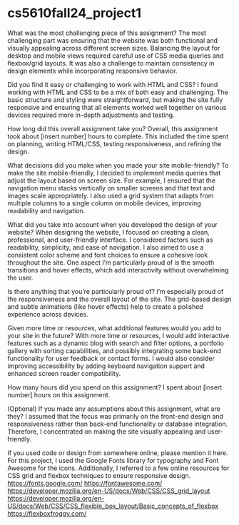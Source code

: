 # cs5610fall24_project1

What was the most challenging piece of this assignment?
The most challenging part was ensuring that the website was both functional and visually appealing across different screen sizes. Balancing the layout for desktop and mobile views required careful use of CSS media queries and flexbox/grid layouts. It was also a challenge to maintain consistency in design elements while incorporating responsive behavior.

Did you find it easy or challenging to work with HTML and CSS?
I found working with HTML and CSS to be a mix of both easy and challenging. The basic structure and styling were straightforward, but making the site fully responsive and ensuring that all elements worked well together on various devices required more in-depth adjustments and testing.

How long did this overall assignment take you?
Overall, this assignment took about [insert number] hours to complete. This included the time spent on planning, writing HTML/CSS, testing responsiveness, and refining the design.

What decisions did you make when you made your site mobile-friendly?
To make the site mobile-friendly, I decided to implement media queries that adjust the layout based on screen size. For example, I ensured that the navigation menu stacks vertically on smaller screens and that text and images scale appropriately. I also used a grid system that adapts from multiple columns to a single column on mobile devices, improving readability and navigation.

What did you take into account when you developed the design of your website?
When designing the website, I focused on creating a clean, professional, and user-friendly interface. I considered factors such as readability, simplicity, and ease of navigation. I also aimed to use a consistent color scheme and font choices to ensure a cohesive look throughout the site. One aspect I’m particularly proud of is the smooth transitions and hover effects, which add interactivity without overwhelming the user.

Is there anything that you’re particularly proud of?
I’m especially proud of the responsiveness and the overall layout of the site. The grid-based design and subtle animations (like hover effects) help to create a polished experience across devices.

Given more time or resources, what additional features would you add to your site in the future?
With more time or resources, I would add interactive features such as a dynamic blog with search and filter options, a portfolio gallery with sorting capabilities, and possibly integrating some back-end functionality for user feedback or contact forms. I would also consider improving accessibility by adding keyboard navigation support and enhanced screen reader compatibility.

How many hours did you spend on this assignment?
I spent about [insert number] hours on this assignment.

(Optional) If you made any assumptions about this assignment, what are they?
I assumed that the focus was primarily on the front-end design and responsiveness rather than back-end functionality or database integration. Therefore, I concentrated on making the site visually appealing and user-friendly.

If you used code or design from somewhere online, please mention it here.
For this project, I used the Google Fonts library for typography and Font Awesome for the icons. Additionally, I referred to a few online resources for CSS grid and flexbox techniques to ensure responsive design.
https://fonts.google.com/
https://fontawesome.com/
https://developer.mozilla.org/en-US/docs/Web/CSS/CSS_grid_layout
https://developer.mozilla.org/en-US/docs/Web/CSS/CSS_flexible_box_layout/Basic_concepts_of_flexbox
https://flexboxfroggy.com/
